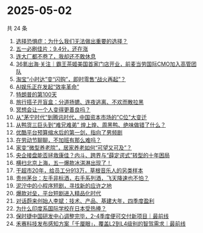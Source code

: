 # 2025-05-02

共 24 条

<!-- BEGIN 36KR -->
<!-- 最后更新时间 2025-05-02 03:09:47 +0800 -->
1. [选择恐惧症：为什么我们无法做出重要的选择？](https://36kr.com/p/3240207360753288)
1. [五一必刷佳片：9.4分，还在涨](https://36kr.com/p/3273287764730248)
1. [连大厂都不卷了，我却还不敢休息](https://36kr.com/p/3273361430323335)
1. [36氪出海·关注｜霸王茶姬美国首家门店开业，前麦当劳国际CMO加入高管团队](https://36kr.com/p/3273352771903881)
1. [淘宝“小时达”变“闪购”，即时零售“战火再起”？](https://36kr.com/p/3272759747027072)
1. [AI娱乐正在发起“效率革命”](https://36kr.com/p/3272669783302272)
1. [特朗普的第100天](https://36kr.com/p/3272702716682627)
1. [旅行搭子开盲盒：分道扬镳、连夜逃离、不欢而散拉黑](https://36kr.com/p/3272608739926151)
1. [冥想会让一个人变得更善良吗？](https://36kr.com/p/3243007282019970)
1. [从"茅宁时代"到腾讯时代，中国资本市场的"C位"大变迁](https://36kr.com/p/3272593238091265)
1. [从鸭货三巨头到“难兄难弟” 煌上煌、周黑鸭、绝味做错了什么？](https://36kr.com/p/3273363843261957)
1. [优酷平台预算缩水后的第一剑，指向了男频剧](https://36kr.com/p/3273356054980100)
1. [在劳动节聊聊，不加班有那么难吗？](https://36kr.com/p/3273414345072775)
1. [家变“微型养老院”，居家养老如何“可望又可及”？](https://36kr.com/p/3273416668373126)
1. [央企接盘能否拯救康佳？内斗、跨界与“薛定谔式”转型的十年困局](https://36kr.com/p/3272676080150016)
1. [横扫北京上海，五一爆款冰淇淋出现了！](https://36kr.com/p/3273375832859009)
1. [干超市20年，给员工分913万，草根音乐人的另类样本](https://36kr.com/p/3272671971697030)
1. [贵州茅台：左手非标酒，右手系列酒，飞天降速也不怕？](https://36kr.com/p/3273394763227526)
1. [泥泞中的小程序短剧，寻找新的应许之地](https://36kr.com/p/3272797044483591)
1. [爆款对垒，平台短剧进入精品化时代](https://36kr.com/p/3272648639783305)
1. [对话蔚来创始人李斌：技术、产品、基建大年，四季度盈利](https://36kr.com/p/3273291500576897)
1. [为什么印度系国际学校在日本受热捧？](https://36kr.com/p/3273321213780101)
1. [保时捷中国研发中心调整完毕，2-4季度便可交付新项目｜最前线](https://36kr.com/p/3213470658055305)
1. [禾赛科技发布感知方案「千厘眼」，覆盖L2到L4级别的智驾需求｜最前线](https://36kr.com/p/3261061655969923)
<!-- END 36KR -->